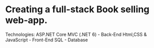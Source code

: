 # Creating a full-stack Book selling web-app.
Technologies:
ASP.NET Core MVC (.NET 6) - Back-End
Html,CSS & JavaScript - Front-End
SQL - Database

